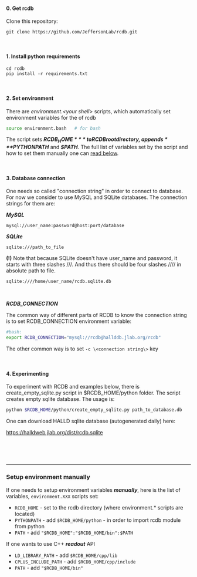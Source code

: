 #### 0. Get rcdb

Clone this repository:

```
git clone https://github.com/JeffersonLab/rcdb.git
```

<br>  

#### 1. Install python requirements

```
cd rcdb
pip install -r requirements.txt
```


<br>  

#### 2. Set environment

There are *environment.\<your shell\>* scripts, which automatically set
environment variables for the of rcdb

```bash
source environment.bash   # for bash
```

The script sets ***$RCDB_HOME*** to RCDB root directory, appends ***$PYTHONPATH*** and ***$PATH***. The full list of variables set by the script and how to set them manually one can [read below](#setup-environment-manually). 

<br>  

#### 3. Database connection

One needs so called "connection string" in order to connect to database. For now we consider to use MySQL and SQLite databases. The connection strings for them are:

***MySQL***  
```
mysql://user_name:password@host:port/database
```


***SQLite***
```
sqlite:///path_to_file
```

**(!)** Note that because SQLite doesn't have user_name and password, it starts with three slashes ///.
And thus there should be four slashes //// in absolute path to file.

```
sqlite:////home/user_name/rcdb.sqlite.db
```

<br>  

***RCDB_CONNECTION***  

The common way of different parts of RCDB to know the connection string is to set RCDB_CONNECTION environment variable:

```bash
#bash: 
export RCDB_CONNECTION="mysql://rcdb@hallddb.jlab.org/rcdb"
```

The other common way is to set `-c \<connection string\>` key


<br>   

#### 4. Experimenting  

To experiment with RCDB and examples below, there is create_empty_sqlite.py script in $RCDB_HOME/python folder.
The script creates empty sqlite database. The usage is:

```bash
python $RCDB_HOME/python/create_empty_sqlite.py path_to_database.db
```

One can download HALLD sqlite database (autogenerated daily) here:

https://halldweb.jlab.org/dist/rcdb.sqlite

<br>
<br>
<br>

----------------------  
### Setup environment manually

If one needs to setup environment variables ***manually***, here is the list of variables, `environment.XXX` scripts set:

* `RCDB_HOME` - set to the rcdb directory (where environment.* scripts are located)
* `PYTHONPATH` - add `$RCDB_HOME/python` - in order to import rcdb module from python
* `PATH` -  add `"$RCDB_HOME":"$RCDB_HOME/bin":$PATH` 

If one wants to use C++ ***readout*** API
* `LD_LIBRARY_PATH` - add `$RCDB_HOME/cpp/lib` 
* `CPLUS_INCLUDE_PATH` - add `$RCDB_HOME/cpp/include` 
* `PATH` - add `"$RCDB_HOME/bin"`



